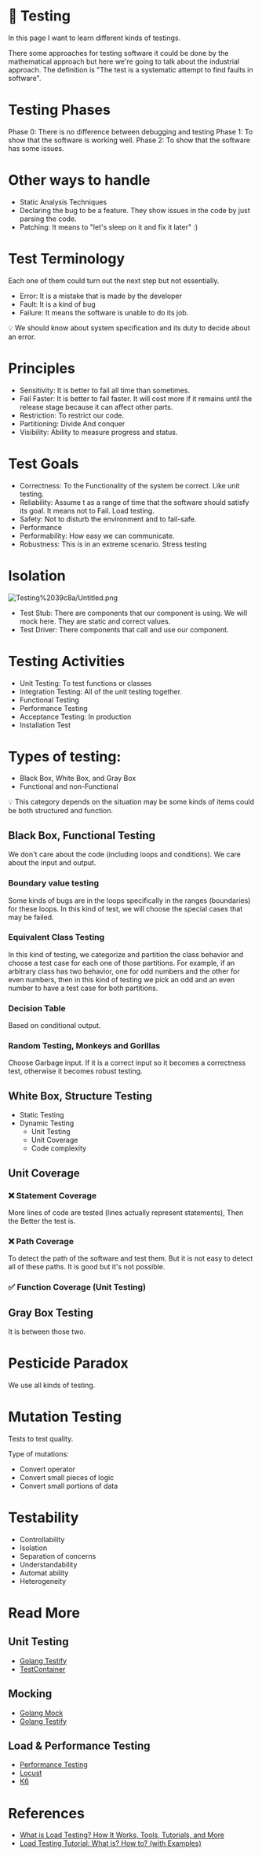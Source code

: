 # 🧪 Testing

In this page I want to learn different kinds of testings.

There some approaches for testing software it could be done by the mathematical approach but here we're going to talk about the industrial approach. The definition is "The test is a systematic attempt to find faults in software".

# Testing Phases

Phase 0: There is no difference between debugging and testing
Phase 1: To show that the software is working well.
Phase 2: To show that the software has some issues.

# Other ways to handle

- Static Analysis Techniques
- Declaring the bug to be a feature. They show issues in the code by just parsing the code.
- Patching: It means to "let's sleep on it and fix it later" :)

# Test Terminology

Each one of them could turn out the next step but not essentially.

- Error: It is a mistake that is made by the developer
- Fault: It is a kind of bug
- Failure: It means the software is unable to do its job.

<aside>
💡 We should know about system specification and its duty to decide about an error.

</aside>

# Principles

- Sensitivity: It is better to fail all time than sometimes.
- Fail Faster: It is better to fail faster. It will cost more if it remains until the release stage because it can affect other parts.
- Restriction: To restrict our code.
- Partitioning: Divide And conquer
- Visibility: Ability to measure progress and status.

# Test Goals

- Correctness: To the Functionality of the system be correct. Like unit testing.
- Reliability: Assume t as a range of time that the software should satisfy its goal. It means not to Fail. Load testing.
- Safety: Not to disturb the environment and to fail-safe.
- Performance
- Performability: How easy we can communicate.
- Robustness: This is in an extreme scenario. Stress testing

# Isolation

![Testing%2039c8a/Untitled.png](Testing/Untitled.png)

- Test Stub: There are components that our component is using. We will mock here. They are static and correct values.
- Test Driver: There components that call and use our component.

# Testing Activities

- Unit Testing: To test functions or classes
- Integration Testing: All of the unit testing together.
- Functional Testing
- Performance Testing
- Acceptance Testing: In production
- Installation Test

# Types of testing:

- Black Box, White Box, and Gray Box
- Functional and non-Functional

<aside>
💡 This category depends on the situation may be some kinds of items could be both structured and function.

</aside>

## Black Box, Functional Testing

We don't care about the code (including loops and conditions). We care about the input and output.

### Boundary value testing

Some kinds of bugs are in the loops specifically in the ranges (boundaries) for these loops. In this kind of test, we will choose the special cases that may be failed. 

### Equivalent Class Testing

In this kind of testing, we categorize and partition the class behavior and choose a test case for each one of those partitions. For example, if an arbitrary class has two behavior, one for odd numbers and the other for even numbers, then in this kind of testing we pick an odd and an even number to have a test case for both partitions.

### Decision Table

Based on conditional output.

### Random Testing, Monkeys and Gorillas

Choose Garbage input. If it is a correct input so it becomes a correctness test, otherwise it becomes robust testing.

## White Box, Structure Testing

- Static Testing
- Dynamic Testing
    - Unit Testing
    - Unit Coverage
    - Code complexity

## Unit Coverage

### ❌ Statement Coverage

More lines of code are tested (lines actually represent statements), Then the Better the test is.

### ❌ Path Coverage

To detect the path of the software and test them. But it is not easy to detect all of these paths. It is good but it's not possible.

### ✅ Function Coverage (Unit Testing)

## Gray Box Testing

It is between those two.

# Pesticide Paradox

We use all kinds of testing.

# Mutation Testing

Tests to test quality.

Type of mutations:

- Convert operator
- Convert small pieces of logic
- Convert small portions of data

# Testability

- Controllability
- Isolation
- Separation of concerns
- Understandability
- Automat ability
- Heterogeneity

# Read More

## Unit Testing

- [Golang Testify](Golang/Testify.md)
- [TestContainer](TestContainer.md)

## Mocking

- [Golang Mock](Golang/Mock.md)
- [Golang Testify](Golang/Testify.md)

## Load & Performance Testing

- [Performance Testing]()
- [Locust](Locust.md)
- [K6](K6.md)

# References

- [What is Load Testing? How It Works, Tools, Tutorials, and More](https://stackify.com/what-is-load-testing/)
- [Load Testing Tutorial: What is? How to? (with Examples)](https://www.guru99.com/load-testing-tutorial.html#7)

